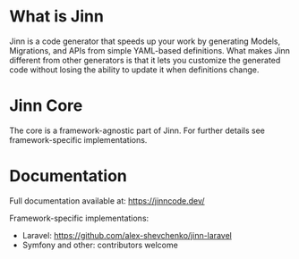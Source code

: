 # What is Jinn

Jinn is a code generator that speeds up your work by generating Models, Migrations, and APIs 
from simple YAML-based definitions. 
What makes Jinn different from other generators is that it lets you customize the generated code 
without losing the ability to update it when definitions change.

# Jinn Core

The core is a framework-agnostic part of Jinn. For further details see framework-specific implementations.

# Documentation

Full documentation available at: https://jinncode.dev/

Framework-specific implementations:
* Laravel: https://github.com/alex-shevchenko/jinn-laravel
* Symfony and other: contributors welcome 
